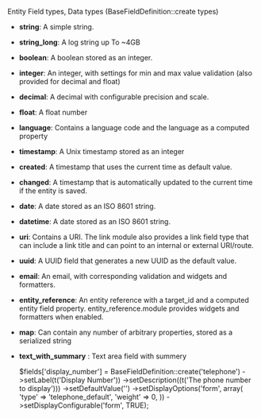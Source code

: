 Entity Field types, Data types
(BaseFieldDefinition::create types)

+ __string__: A simple string.
+ __string_long__: A log string up To ~4GB
+ __boolean__: A boolean stored as an integer.
+ __integer__: An integer, with settings for min and max value validation (also provided for decimal and float)
+ __decimal__: A decimal with configurable precision and scale.
+ __float__: A float number
+ __language__: Contains a language code and the language as a computed property
+ __timestamp__: A Unix timestamp stored as an integer
+ __created__: A timestamp that uses the current time as default value.
+ __changed__: A timestamp that is automatically updated to the current time if the entity is saved.
+ __date__: A date stored as an ISO 8601 string.
+ __datetime__: A date stored as an ISO 8601 string.
+ __uri__: Contains a URI. The link module also provides a link field type that can include a link title and can point to an internal or external URI/route.
+ __uuid__: A UUID field that generates a new UUID as the default value.
+ __email__: An email, with corresponding validation and widgets and formatters.
+ __entity_reference__: An entity reference with a target_id and a computed entity field property. entity_reference.module provides widgets and formatters when enabled.
+ __map__: Can contain any number of arbitrary properties, stored as a serialized string
+ __text_with_summary__ : Text area field with summery

    $fields['display_number'] = BaseFieldDefinition::create('telephone')
          ->setLabel(t('Display Number'))
          ->setDescription((t('The phone number to display')))
          ->setDefaultValue('')
          ->setDisplayOptions('form', array(
            'type' => 'telephone_default',
            'weight' => 0,
          ))
          ->setDisplayConfigurable('form', TRUE);
